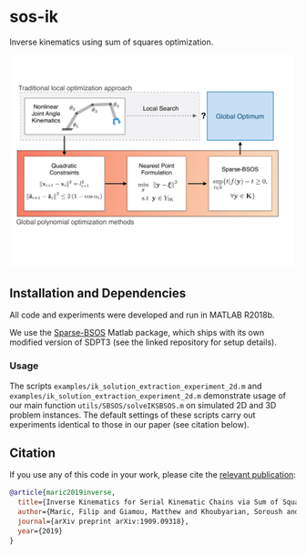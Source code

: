 # sos-ik
Inverse kinematics using sum of squares optimization.

<img src="https://raw.githubusercontent.com/utiasSTARS/sos-ik/master/system.pdf" width="500px"/>

## Installation and Dependencies 

All code and experiments were developed and run in MATLAB R2018b.

We use the [Sparse-BSOS](https://github.com/tweisser/Sparse_BSOS) Matlab package, which ships with its own modified version of SDPT3 (see the linked repository for setup details).

### Usage
The scripts `examples/ik_solution_extraction_experiment_2d.m` and `examples/ik_solution_extraction_experiment_2d.m` demonstrate usage of our main function `utils/SBSOS/solveIKSBSOS.m` on simulated 2D and 3D problem instances. The default settings of these scripts carry out experiments identical to those in our paper (see citation below). 

## Citation
If you use any of this code in your work, please cite the [relevant publication](https://arxiv.org/pdf/1909.09318.pdf): 

```bibtex
@article{maric2019inverse,
  title={Inverse Kinematics for Serial Kinematic Chains via Sum of Squares Optimization},
  author={Maric, Filip and Giamou, Matthew and Khoubyarian, Soroush and Petrovic, Ivan and Kelly, Jonathan},
  journal={arXiv preprint arXiv:1909.09318},
  year={2019}
}
```
